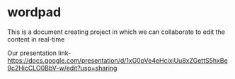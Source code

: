 # wordpad
This is a document creating project in which we can collaborate to edit the content in real-time

Our presentation link- https://docs.google.com/presentation/d/1xG0pVe4eHcixiUu8xZGettS5hxBe9c2HicCLO0BbV-w/edit?usp=sharing

